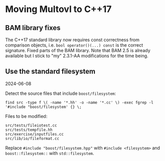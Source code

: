 # Moving Multovl to C++17

## BAM library fixes

The C++17 standard library now requires const correctness from comparison objects,
i.e. `bool operator()(...) const` is the correct signature. Fixed parts of the
BAM library. Note that BAM 2.5 is already available but I stick to "my" 2.3.1-AA
modifications for the time being.
 
## Use the standard filesystem 

2024-06-08

Detect the source files that include `boost/filesystem`:

`find src -type f \( -name '*.hh' -o -name '*.cc' \) -exec fgrep -l '#include "boost/filesystem' {} \;`

Files to be modified:

```
src/tests/fileiotest.cc
src/tests/tempfile.hh
src/exercise/inputfiles.cc
src/lib/io/fileformat.cc
```

Replace `#include "boost/filesystem.hpp"` with `#include <filesystem>`
and `boost::filesystem::` with `std::filesystem`.
